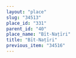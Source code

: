```yaml
---
layout: "place"
slug: "34513"
place_id: "331"
parent_id: "40"
place_name: "Bīt-Naṭīri"
title: "Bīt-Naṭīri"
previous_item: "34516"
---
```

